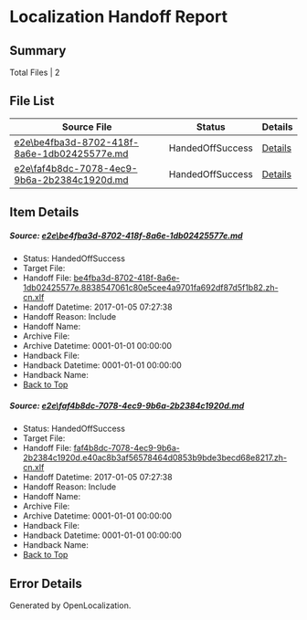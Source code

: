 # <a name='report-top'></a> Localization Handoff Report

## Summary
 Total Files | 2

## File List
 Source File | Status | Details 
 ----------- | ------ | ------- 
 [e2e\be4fba3d-8702-418f-8a6e-1db02425577e.md](https://github.com/OpenLocalizationTestOrg/ol-test0/blob/26a7d594f422ff9ef2d163ea2808d9bc4ef11d90/e2e/be4fba3d-8702-418f-8a6e-1db02425577e.md) | HandedOffSuccess | [Details](#621453bbe0a3476fbec3697d0fd4b42c038b7df71)
 [e2e\faf4b8dc-7078-4ec9-9b6a-2b2384c1920d.md](https://github.com/OpenLocalizationTestOrg/ol-test0/blob/26a7d594f422ff9ef2d163ea2808d9bc4ef11d90/e2e/faf4b8dc-7078-4ec9-9b6a-2b2384c1920d.md) | HandedOffSuccess | [Details](#8e26eb2c1a4d489599e848bb58d5f737e7a7954e2)

## Item Details
##### <a name='621453bbe0a3476fbec3697d0fd4b42c038b7df71'></a> Source: [e2e\be4fba3d-8702-418f-8a6e-1db02425577e.md](https://github.com/OpenLocalizationTestOrg/ol-test0/blob/26a7d594f422ff9ef2d163ea2808d9bc4ef11d90/e2e/be4fba3d-8702-418f-8a6e-1db02425577e.md)
* Status: HandedOffSuccess
* Target File: 
* Handoff File: [be4fba3d-8702-418f-8a6e-1db02425577e.8838547061c80e5cee4a9701fa692df87d5f1b82.zh-cn.xlf](https://github.com/OpenLocalizationTestOrg/ol-test0-handoff/blob/a4c72531b0df79b52cc5629e2ba24a07609033ee/ol-handoff/OpenLocalizationTestOrg/ol-test0-zhcn/shujia/ht/be4fba3d-8702-418f-8a6e-1db02425577e.8838547061c80e5cee4a9701fa692df87d5f1b82.zh-cn.xlf)
* Handoff Datetime: 2017-01-05 07:27:38
* Handoff Reason: Include
* Handoff Name: 
* Archive File: 
* Archive Datetime: 0001-01-01 00:00:00
* Handback File: 
* Handback Datetime: 0001-01-01 00:00:00
* Handback Name: 
* [Back to Top](#report-top)

##### <a name='8e26eb2c1a4d489599e848bb58d5f737e7a7954e2'></a> Source: [e2e\faf4b8dc-7078-4ec9-9b6a-2b2384c1920d.md](https://github.com/OpenLocalizationTestOrg/ol-test0/blob/26a7d594f422ff9ef2d163ea2808d9bc4ef11d90/e2e/faf4b8dc-7078-4ec9-9b6a-2b2384c1920d.md)
* Status: HandedOffSuccess
* Target File: 
* Handoff File: [faf4b8dc-7078-4ec9-9b6a-2b2384c1920d.e40ac8b3af56578464d0853b9bde3becd68e8217.zh-cn.xlf](https://github.com/OpenLocalizationTestOrg/ol-test0-handoff/blob/a4c72531b0df79b52cc5629e2ba24a07609033ee/ol-handoff/OpenLocalizationTestOrg/ol-test0-zhcn/shujia/ht/faf4b8dc-7078-4ec9-9b6a-2b2384c1920d.e40ac8b3af56578464d0853b9bde3becd68e8217.zh-cn.xlf)
* Handoff Datetime: 2017-01-05 07:27:38
* Handoff Reason: Include
* Handoff Name: 
* Archive File: 
* Archive Datetime: 0001-01-01 00:00:00
* Handback File: 
* Handback Datetime: 0001-01-01 00:00:00
* Handback Name: 
* [Back to Top](#report-top)


## Error Details

Generated by OpenLocalization.

